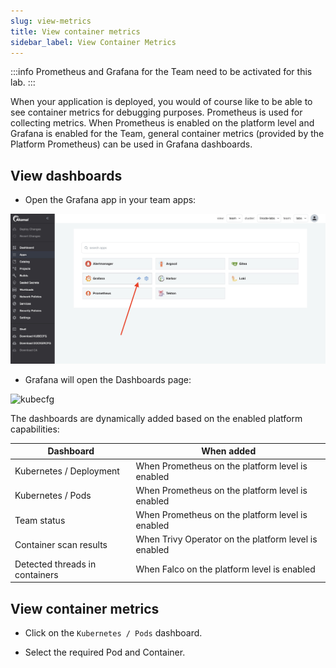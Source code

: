 ```yaml
---
slug: view-metrics
title: View container metrics
sidebar_label: View Container Metrics
---
```


:::info
Prometheus and Grafana for the Team need to be activated for this lab.
:::

When your application is deployed, you would of course like to be able to see container metrics for debugging purposes. Prometheus is used for collecting metrics. When Prometheus is enabled on the platform level and Grafana is enabled for the Team, general container metrics (provided by the Platform Prometheus) can be used in Grafana dashboards.

## View dashboards

- Open the Grafana app in your team apps:

![kubecfg](../../img/grafana-teams.png)

- Grafana will open the Dashboards page:

![kubecfg](../../img/grafana-dashboards.png)

The dashboards are dynamically added based on the enabled platform capabilities:

| Dashboard | When added |
| --------- | ---------- |
| Kubernetes / Deployment | When Prometheus on the platform level is enabled |
| Kubernetes / Pods       | When Prometheus on the platform level is enabled |
| Team status             | When Prometheus on the platform level is enabled |
| Container scan results  | When Trivy Operator on the platform level is enabled |
| Detected threads in containers | When Falco on the platform level is enabled |

## View container metrics

- Click on the `Kubernetes / Pods` dashboard.

- Select the required Pod and Container.
